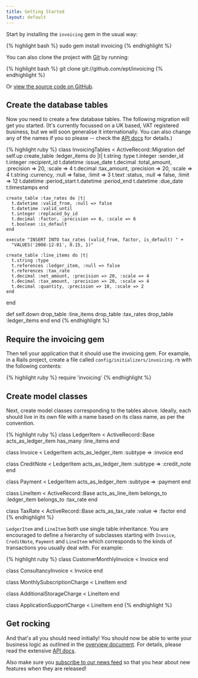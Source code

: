 ```yaml
---
title: Getting Started
layout: default
---
```


Start by installing the `invoicing` gem in the usual way:

{% highlight bash %}
sudo gem install invoicing
{% endhighlight %}

You can also clone the project with [Git](http://git-scm.com) by running:

{% highlight bash %}
git clone git://github.com/ept/invoicing
{% endhighlight %}

Or [view the source code on GitHub](http://github.com/ept/invoicing).


Create the database tables
--------------------------

Now you need to create a few database tables. The following migration will get
you started. (It's currently focussed on a UK based, VAT registered business,
but we will soon generalise it internationally. You can also change any of the
names if you so please -- check the [API docs](http://invoicing.rubyforge.org/doc/)
for details.)

{% highlight ruby %}
class InvoicingTables < ActiveRecord::Migration
  def self.up
    create_table :ledger_items do |t|
      t.string :type
      t.integer :sender_id
      t.integer :recipient_id
      t.datetime :issue_date
      t.decimal :total_amount, :precision => 20, :scale => 4
      t.decimal :tax_amount, :precision => 20, :scale => 4
      t.string :currency, :null => false, :limit => 3
      t.text :status, :null => false, :limit => 12
      t.datetime :period_start
      t.datetime :period_end
      t.datetime :due_date
      t.timestamps
    end
    
    create_table :tax_rates do |t|
      t.datetime :valid_from, :null => false
      t.datetime :valid_until
      t.integer :replaced_by_id
      t.decimal :factor, :precision => 6, :scale => 6
      t.boolean :is_default
    end
    
    execute "INSERT INTO tax_rates (valid_from, factor, is_default) " +
      "VALUES('2008-12-01', 0.15, 1)"
    
    create_table :line_items do |t|
      t.string :type
      t.references :ledger_item, :null => false
      t.references :tax_rate
      t.decimal :net_amount, :precision => 20, :scale => 4
      t.decimal :tax_amount, :precision => 20, :scale => 4
      t.decimal :quantity, :precision => 10, :scale => 2
    end
  end
  
  def self.down
    drop_table :line_items
    drop_table :tax_rates
    drop_table :ledger_items
  end
end
{% endhighlight %}


Require the invoicing gem
-------------------------

Then tell your application that it should use the invoicing gem. For example,
in a Rails project, create a file called `config/initializers/invoicing.rb` with
the following contents:

{% highlight ruby %}
require 'invoicing'
{% endhighlight %}


Create model classes
--------------------

Next, create model classes corresponding to the tables above. Ideally, each should
live in its own file with a name based on its class name, as per the convention.

{% highlight ruby %}
class LedgerItem < ActiveRecord::Base
  acts_as_ledger_item
  has_many :line_items
end

class Invoice < LedgerItem
  acts_as_ledger_item :subtype => :invoice
end

class CreditNote < LedgerItem
  acts_as_ledger_item :subtype => :credit_note
end

class Payment < LedgerItem
  acts_as_ledger_item :subtype => :payment
end

class LineItem < ActiveRecord::Base
  acts_as_line_item
  belongs_to :ledger_item
  belongs_to :tax_rate
end

class TaxRate < ActiveRecord::Base
  acts_as_tax_rate :value => :factor
end
{% endhighlight %}


`LedgerItem` and `LineItem` both use single table inheritance. You are encouraged
to define a hierarchy of subclasses starting with `Invoice`, `CreditNote`, `Payment`
and `LineItem` which corresponds to the kinds of transactions you usually deal with.
For example:

{% highlight ruby %}
class CustomerMonthlyInvoice < Invoice
end

class ConsultancyInvoice < Invoice
end

class MonthlySubscriptionCharge < LineItem
end

class AdditionalStorageCharge < LineItem
end

class ApplicationSupportCharge < LineItem
end
{% endhighlight %}


Get rocking
-----------

And that's all you should need initially! You should now be able to write your
business logic as outlined in the [overview document](overview.html). For details,
please read the extensive [API docs](http://invoicing.rubyforge.org/doc/).

Also make sure you
[subscribe to our news feed](http://feeds2.feedburner.com/invoicing)
so that you hear about new features when they are released!
